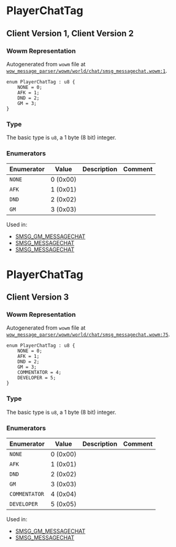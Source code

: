 # PlayerChatTag

## Client Version 1, Client Version 2

### Wowm Representation

Autogenerated from `wowm` file at [`wow_message_parser/wowm/world/chat/smsg_messagechat.wowm:1`](https://github.com/gtker/wow_messages/tree/main/wow_message_parser/wowm/world/chat/smsg_messagechat.wowm#L1).

```rust,ignore
enum PlayerChatTag : u8 {
    NONE = 0;
    AFK = 1;
    DND = 2;
    GM = 3;
}
```
### Type
The basic type is `u8`, a 1 byte (8 bit) integer.
### Enumerators
| Enumerator | Value  | Description | Comment |
| --------- | -------- | ----------- | ------- |
| `NONE` | 0 (0x00) |  |  |
| `AFK` | 1 (0x01) |  |  |
| `DND` | 2 (0x02) |  |  |
| `GM` | 3 (0x03) |  |  |

Used in:
* [SMSG_GM_MESSAGECHAT](smsg_gm_messagechat.md)
* [SMSG_MESSAGECHAT](smsg_messagechat.md)
* [SMSG_MESSAGECHAT](smsg_messagechat.md)

# PlayerChatTag

## Client Version 3

### Wowm Representation

Autogenerated from `wowm` file at [`wow_message_parser/wowm/world/chat/smsg_messagechat.wowm:75`](https://github.com/gtker/wow_messages/tree/main/wow_message_parser/wowm/world/chat/smsg_messagechat.wowm#L75).

```rust,ignore
enum PlayerChatTag : u8 {
    NONE = 0;
    AFK = 1;
    DND = 2;
    GM = 3;
    COMMENTATOR = 4;
    DEVELOPER = 5;
}
```
### Type
The basic type is `u8`, a 1 byte (8 bit) integer.
### Enumerators
| Enumerator | Value  | Description | Comment |
| --------- | -------- | ----------- | ------- |
| `NONE` | 0 (0x00) |  |  |
| `AFK` | 1 (0x01) |  |  |
| `DND` | 2 (0x02) |  |  |
| `GM` | 3 (0x03) |  |  |
| `COMMENTATOR` | 4 (0x04) |  |  |
| `DEVELOPER` | 5 (0x05) |  |  |

Used in:
* [SMSG_GM_MESSAGECHAT](smsg_gm_messagechat.md)
* [SMSG_MESSAGECHAT](smsg_messagechat.md)

